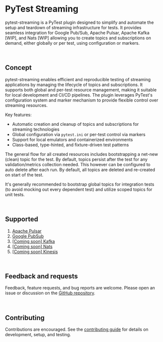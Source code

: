 # PyTest Streaming

pytest-streaming is a PyTest plugin designed to simplify and automate the setup and teardown of streaming infrastructure for tests. It provides seamless integration for Google Pub/Sub, Apache Pulsar, Apache Kafka [WIP], and Nats [WIP] allowing you to create topics and subscriptions on demand, either globally or per test, using configuration or markers.

&#160;

## Concept

pytest-streaming enables efficient and reproducible testing of streaming applications by managing the lifecycle of topics and subscriptions. It supports both global and per-test resource management, making it suitable for local development and CI/CD pipelines. The plugin leverages PyTest's configuration system and marker mechanism to provide flexible control over streaming resources.

Key features:

- Automatic creation and cleanup of topics and subscriptions for streaming technologies
- Global configuration via `pytest.ini` or per-test control via markers
- Support for local emulators and containerized environments
- Class-based, type-hinted, and fixture-driven test patterns

The general flow for all created resources includes bootstrapping a net-new (clean) topic for the test.
By default, topics persist after the test for any validation/metrics collection needed. This however can be configured to auto delete after each run. By default, all topics are deleted and re-created on start of the test.

It's generally recommended to bootstrap global topics for integration tests (to avoid mocking out every dependent test) and utilize scoped topics for unit tests.

&#160;

## Supported

1. [Apache Pulsar](https://pulsar.apache.org/)
2. [Google PubSub](https://cloud.google.com/pubsub)
3. [[Coming soon] Kafka](https://kafka.apache.org/)
4. [[Coming soon] Nats](https://nats.io/)
5. [[Coming soon] Kinesis](https://aws.amazon.com/kinesis/)

&#160;

## Feedback and requests

Feedback, feature requests, and bug reports are welcome. Please open an issue or discussion on the [GitHub repository](https://github.com/nachatz/pytest-streaming).

&#160;

## Contributing

Contributions are encouraged. See the [contributing guide](contributing/contributing.md) for details on development, setup, and testing.
